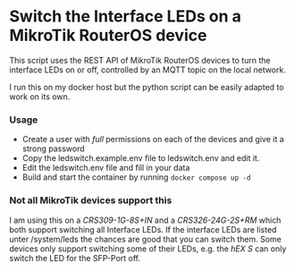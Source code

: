 # Switch the Interface LEDs on a MikroTik RouterOS device 

This script uses the REST API of MikroTik RouterOS devices to turn the interface LEDs on or off, 
controlled by an MQTT topic on the local network.

I run this on my docker host but the python script can be easily adapted to work on its own.

### Usage
- Create a user with _full_ permissions on each of the devices and give it a strong password
- Copy the ledswitch.example.env file to ledswitch.env and edit it. 
- Edit the ledswitch.env file and fill in your data
- Build and start the container by running `docker compose up -d`

### Not all MikroTik devices support this 
I am using this on a _CRS309-1G-8S+IN_ and a _CRS326-24G-2S+RM_ which both support switching all Interface LEDs.
If the interface LEDs are listed unter /system/leds the chances are good that you can switch them.
Some devices only support switching some of their LEDs, e.g. the _hEX S_ can only switch the LED for the SFP-Port off.
